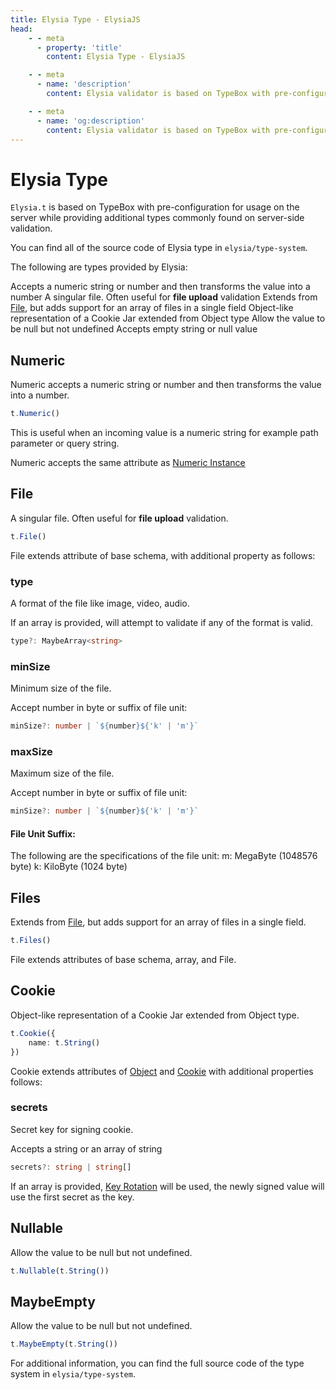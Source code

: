 ```yaml
---
title: Elysia Type - ElysiaJS
head:
    - - meta
      - property: 'title'
        content: Elysia Type - ElysiaJS

    - - meta
      - name: 'description'
        content: Elysia validator is based on TypeBox with pre-configuration for usage on the server while providing additional types commonly found on server-side validation.

    - - meta
      - name: 'og:description'
        content: Elysia validator is based on TypeBox with pre-configuration for usage on the server while providing additional types commonly found on server-side validation.
---
```


<script setup>
    import Card from '../../components/nearl/card.vue'
    import Deck from '../../components/nearl/card-deck.vue'
</script>

# Elysia Type

`Elysia.t` is based on TypeBox with pre-configuration for usage on the server while providing additional types commonly found on server-side validation.

You can find all of the source code of Elysia type in `elysia/type-system`.

The following are types provided by Elysia:

<Deck>
    <Card title="Numeric" href="#numeric">
        Accepts a numeric string or number and then transforms the value into a number
    </Card>
    <Card title="File" href="#file">
        A singular file. Often useful for <strong>file upload</strong> validation
    </Card>
    <Card title="Files" href="#files">
        Extends from <a href="#file">File</a>, but adds support for an array of files in a single field
    </Card>
    <Card title="Cookie" href="#cookie">
        Object-like representation of a Cookie Jar extended from Object type
    </Card>
    <Card title="Nullable" href="#nullable">
    Allow the value to be null but not undefined
    </Card>
    <Card title="Maybe Empty" href="#maybeempty">
        Accepts empty string or null value
    </Card>
</Deck>

## Numeric

Numeric accepts a numeric string or number and then transforms the value into a number.

```typescript
t.Numeric()
```

This is useful when an incoming value is a numeric string for example path parameter or query string.

Numeric accepts the same attribute as [Numeric Instance](https://json-schema.org/draft/2020-12/json-schema-validation#name-validation-keywords-for-num)

## File

A singular file. Often useful for **file upload** validation.

```typescript
t.File()
```

File extends attribute of base schema, with additional property as follows:

### type

A format of the file like image, video, audio.

If an array is provided, will attempt to validate if any of the format is valid.

```typescript
type?: MaybeArray<string>
```

### minSize

Minimum size of the file.

Accept number in byte or suffix of file unit:

```typescript
minSize?: number | `${number}${'k' | 'm'}`
```

### maxSize

Maximum size of the file.

Accept number in byte or suffix of file unit:

```typescript
minSize?: number | `${number}${'k' | 'm'}`
```

#### File Unit Suffix:

The following are the specifications of the file unit:
m: MegaByte (1048576 byte)
k: KiloByte (1024 byte)

## Files

Extends from [File](#file), but adds support for an array of files in a single field.

```typescript
t.Files()
```

File extends attributes of base schema, array, and File.

## Cookie

Object-like representation of a Cookie Jar extended from Object type.

```typescript
t.Cookie({
    name: t.String()
})
```

Cookie extends attributes of [Object](https://json-schema.org/draft/2020-12/json-schema-validation#name-validation-keywords-for-obj) and [Cookie](https://github.com/jshttp/cookie#options-1) with additional properties follows:

### secrets

Secret key for signing cookie.

Accepts a string or an array of string

```typescript
secrets?: string | string[]
```

If an array is provided, [Key Rotation](https://crypto.stackexchange.com/questions/41796/whats-the-purpose-of-key-rotation) will be used, the newly signed value will use the first secret as the key.

## Nullable

Allow the value to be null but not undefined.

```typescript
t.Nullable(t.String())
```

## MaybeEmpty

Allow the value to be null but not undefined.

```typescript
t.MaybeEmpty(t.String())
```

For additional information, you can find the full source code of the type system in `elysia/type-system`.

